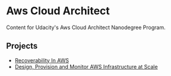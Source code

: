 # Aws Cloud Architect

Content for Udacity's Aws Cloud Architect Nanodegree Program.

## Projects

- [Recoverability In AWS](./recoverability)
- [Design, Provision and Monitor AWS Infrastructure at Scale](./design-provision-monitor)
